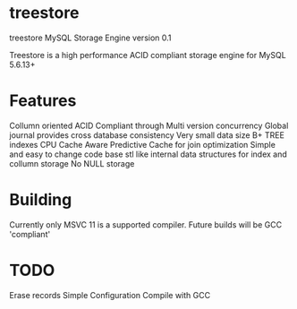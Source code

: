treestore
=========

treestore MySQL Storage Engine version 0.1

Treestore is a high performance ACID compliant storage engine for MySQL 5.6.13+

Features
=========

Collumn oriented
ACID Compliant through Multi version concurrency
Global journal provides cross database consistency
Very small data size
B+ TREE indexes
CPU Cache Aware Predictive Cache for join optimization
Simple and easy to change code base
stl like internal data structures for index and collumn storage
No NULL storage 


Building
========

Currently only MSVC 11 is a supported compiler. Future builds will be GCC 'compliant'

TODO
====

Erase records
Simple Configuration
Compile with GCC